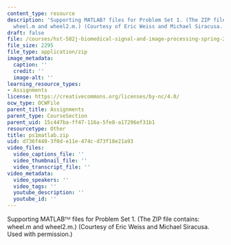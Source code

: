 ```yaml
---
content_type: resource
description: 'Supporting MATLAB? files for Problem Set 1. (The ZIP file contains:
  wheel.m and wheel2.m.) (Courtesy of Eric Weiss and Michael Siracusa. Used with permission.)'
draft: false
file: /courses/hst-582j-biomedical-signal-and-image-processing-spring-2007/d736f4403f0de11e474cd73f18e21a93_ps1matlab.zip
file_size: 2295
file_type: application/zip
image_metadata:
  caption: ''
  credit: ''
  image-alt: ''
learning_resource_types:
- Assignments
license: https://creativecommons.org/licenses/by-nc/4.0/
ocw_type: OCWFile
parent_title: Assignments
parent_type: CourseSection
parent_uid: 15c447ba-ff47-116a-5fe8-a17296ef31b1
resourcetype: Other
title: ps1matlab.zip
uid: d736f440-3f0d-e11e-474c-d73f18e21a93
video_files:
  video_captions_file: ''
  video_thumbnail_file: ''
  video_transcript_file: ''
video_metadata:
  video_speakers: ''
  video_tags: ''
  youtube_description: ''
  youtube_id: ''
---
```

Supporting MATLABᵀᴹ files for Problem Set 1. (The ZIP file contains: wheel.m and wheel2.m.) (Courtesy of Eric Weiss and Michael Siracusa. Used with permission.)